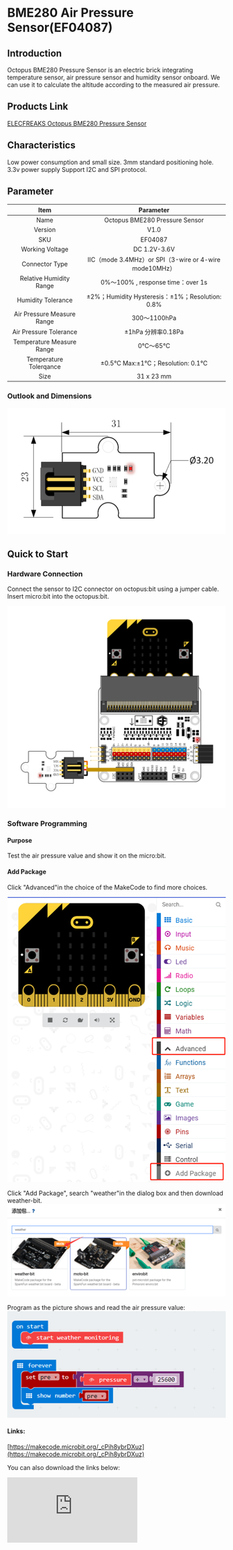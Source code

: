 # BME280 Air Pressure Sensor(EF04087)

## Introduction

Octopus BME280 Pressure Sensor is an electric brick integrating temperature sensor, air pressure sensor and humidity sensor onboard. We can use it to  calculate the altitude according to the measured air pressure.

## Products Link

[ELECFREAKS Octopus BME280 Pressure Sensor](https://shop.elecfreaks.com/products/elecfreaks-octopus-bme280-pressure-sensor?_pos=1&_sid=d7c116b40&_ss=r)


## Characteristics

 Low power consumption and small size.
 3mm standard positioning hole.
 3.3v power supply
 Support I2C and SPI protocol.

## Parameter


Item | Parameter
:-: | :-:
Name|Octopus BME280 Pressure Sensor
Version|V1.0
SKU| EF04087
Working Voltage|DC 1.2V-3.6V
Connector Type|IIC（mode 3.4MHz）or SPI（3-wire or 4-wire mode10MHz）
Relative Humidity Range|0%～100% , response time：over 1s
Humidity Tolerance|±2%；Humidity Hysteresis：±1%；Resolution: 0.8%
Air Pressure Measure Range|300～1100hPa
Air Pressure Tolerance|±1hPa 分辨率0.18Pa
Temperature Measure Range|0℃～65℃
Temperature Tolerqance|±0.5℃ Max:±1℃；Resolution: 0.1℃
Size|31 x 23 mm

### Outlook and Dimensions
![](./images/ZCHyqrg.png)

## Quick to Start

### Hardware Connection

Connect the sensor to I2C connector on octopus:bit using a jumper cable. Insert micro:bit into the octopus:bit.

![](./images/TGFmmNb.png)

### Software Programming

#### Purpose
Test the air pressure value and show it on the micro:bit.

#### Add Package
Click "Advanced"in the choice of the MakeCode to find more choices.

![](./images/LjMR5IU.png)

Click "Add Package", search "weather"in the dialog box and then download weather-bit.
![](./images/2pzeQRn.png)

Program as the picture shows and read the air pressure value:
![](./images/uzGqxBD.png)

#### Links:
[https://makecode.microbit.org/_cPih8ybrDXuz](https://makecode.microbit.org/_cPih8ybrDXuz)

You can also download the links below:


<div
    style={{
        position: 'relative',
        paddingBottom: '60%',
        overflow: 'hidden',
    }}
>
    <iframe
        src="https://makecode.microbit.org/_cPih8ybrDXuz"
        frameborder="0"
        sandbox="allow-popups allow-forms allow-scripts allow-same-origin"
        style={{
            position: 'absolute',
            width: '100%',
            height: '100%',
        }}
    />
</div>

### Result
The air pressure value is scrolling on the micro:bit, the unit is MPa.

## FAQ
